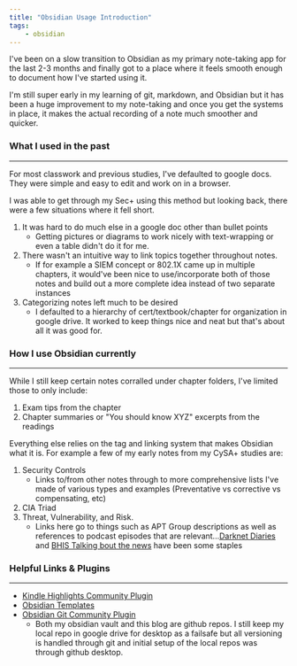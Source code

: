 ```yaml
---
title: "Obsidian Usage Introduction"
tags:
    - obsidian
---
```

I've been on a slow transition to Obsidian as my primary note-taking app for the last 2-3 months and finally got to a place where it feels smooth enough to document how I've started using it.

I'm still super early in my learning of git, markdown, and Obsidian but it has been a huge improvement to my note-taking and once you get the systems in place, it makes the actual recording of a note much smoother and quicker.

### What I used in the past
---
For most classwork and previous studies, I've defaulted to google docs. They were simple and easy to edit and work on in a browser.

I was able to get through my Sec+ using this method but looking back, there were a few situations where it fell short.
1. It was hard to do much else in a google doc other than bullet points
    - Getting pictures or diagrams to work nicely with text-wrapping or even a table didn't do it for me. 
2. There wasn't an intuitive way to link topics together throughout notes.
    - If for example a SIEM concept or 802.1X came up in multiple chapters, it would've been nice to use/incorporate both of those notes and build out a more complete idea instead of two separate instances
3. Categorizing notes left much to be desired
    - I defaulted to a hierarchy of cert/textbook/chapter for organization in google drive. It worked to keep things nice and neat but that's about all it was good for. 

### How I use Obsidian currently
---
While I still keep certain notes corralled under chapter folders, I've limited those to only include:
1. Exam tips from the chapter
2. Chapter summaries or "You should know XYZ" excerpts from the readings

Everything else relies on the tag and linking system that makes Obsidian what it is.
For example a few of my early notes from my CySA+ studies are:
1. Security Controls
    - Links to/from other notes through to more comprehensive lists I've made of various types and examples (Preventative vs corrective vs compensating, etc)
2. CIA Triad
3. Threat, Vulnerability, and Risk. 
    - Links here go to things such as APT Group descriptions as well as references to podcast episodes that are relevant...[Darknet Diaries](https://podcasts.apple.com/us/podcast/darknet-diaries/id1296350485) and [BHIS Talking bout the news](https://podcasts.apple.com/us/podcast/black-hills-information-security/id1410835265) have been some staples

### Helpful Links & Plugins
---
- [Kindle Highlights Community Plugin](https://github.com/hadynz/obsidian-kindle-plugin)
- [Obsidian Templates](https://help.obsidian.md/Plugins/Templates)
- [Obsidian Git Community Plugin](https://github.com/denolehov/obsidian-git)
    - Both my obsidian vault and this blog are github repos. I still keep my local repo in google drive for desktop as a failsafe but all versioning is handled through git and initial setup of the local repos was through github desktop.